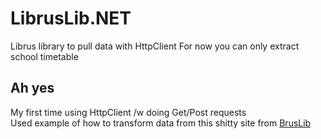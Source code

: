 # LibrusLib.NET
Librus library to pull data with HttpClient
For now you can only extract school timetable
## Ah yes
My first time using HttpClient /w doing Get/Post requests<br>
Used example of how to transform data from this shitty site from [BrusLib](https://github.com/Bajtix/BrusLib)
